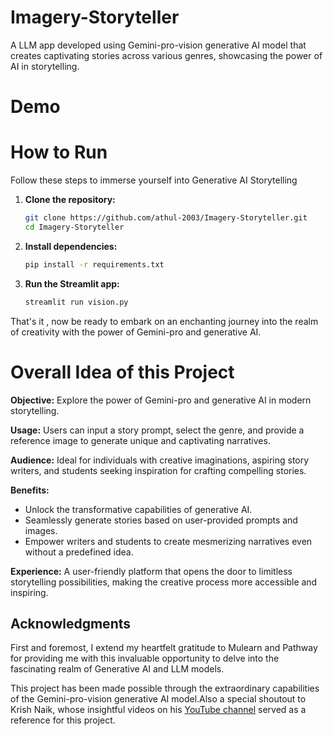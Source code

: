 # Imagery-Storyteller
A LLM app developed using Gemini-pro-vision generative AI model that creates captivating stories across various genres, showcasing the power of AI in storytelling.

# Demo


# How to Run
Follow these steps to immerse yourself into Generative AI Storytelling

1. **Clone the repository:**
   ```bash
   git clone https://github.com/athul-2003/Imagery-Storyteller.git
   cd Imagery-Storyteller
   ```
2. **Install dependencies:**
   ```bash
   pip install -r requirements.txt
   ```

3. **Run the Streamlit app:**
   ```bash
   streamlit run vision.py
   ```

That's it , now be ready to embark on an enchanting journey into the realm of creativity with the power of Gemini-pro and generative AI.

# Overall Idea of this Project

**Objective:** Explore the power of Gemini-pro and generative AI in modern storytelling.

**Usage:** Users can input a story prompt, select the genre, and provide a reference image to generate unique and captivating narratives.

**Audience:** Ideal for individuals with creative imaginations, aspiring story writers, and students seeking inspiration for crafting compelling stories.

**Benefits:**

- Unlock the transformative capabilities of generative AI.
- Seamlessly generate stories based on user-provided prompts and images.
- Empower writers and students to create mesmerizing narratives even without a predefined idea.

**Experience:** A user-friendly platform that opens the door to limitless storytelling possibilities, making the creative process more accessible and inspiring.

## Acknowledgments

First and foremost, I extend my heartfelt gratitude to Mulearn and Pathway for providing me with this invaluable opportunity to delve into the fascinating realm of Generative AI and LLM models.

This project has been made possible through the extraordinary capabilities of the Gemini-pro-vision generative AI model.Also a special shoutout to Krish Naik, whose insightful videos on his [YouTube channel](https://www.youtube.com/@krishnaik06) served as a reference for this project.



